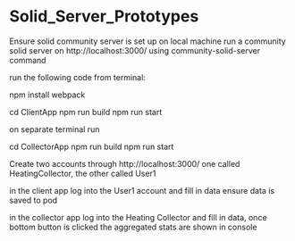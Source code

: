 # Solid_Server_Prototypes
Ensure solid community server is set up on local machine
run a community solid server on http://localhost:3000/ using community-solid-server command


run the following code from terminal:

npm install webpack

cd ClientApp
npm run build
npm run start


on separate terminal run

cd CollectorApp
npm run build
npm run start


Create two accounts through  http://localhost:3000/ one called HeatingCollector, the other called User1

in the client app log into the User1 account and fill in data
ensure data is saved to pod

in the collector app log into the Heating Collector and fill in data, once bottom button is clicked the aggregated stats are shown in console